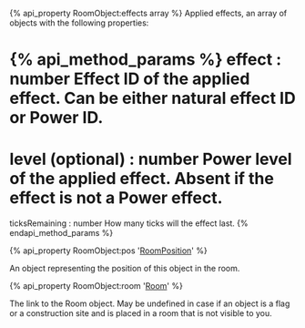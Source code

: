 {% api_property RoomObject:effects array %}
Applied effects, an array of objects with the following properties:

{% api_method_params %}
effect : number
Effect ID of the applied effect. Can be either natural effect ID or Power ID.
===
level (optional) : number 
Power level of the applied effect. Absent if the effect is not a Power effect.
===
ticksRemaining : number
How many ticks will the effect last.
{% endapi_method_params %}


{% api_property RoomObject:pos '<a href="#RoomPosition">RoomPosition</a>' %}



An object representing the position of this object in the room.



{% api_property RoomObject:room '<a href="#Room">Room</a>' %}



The link to the Room object. May be undefined in case if an object is a flag or a construction site and is placed in a room that is not visible to you.

